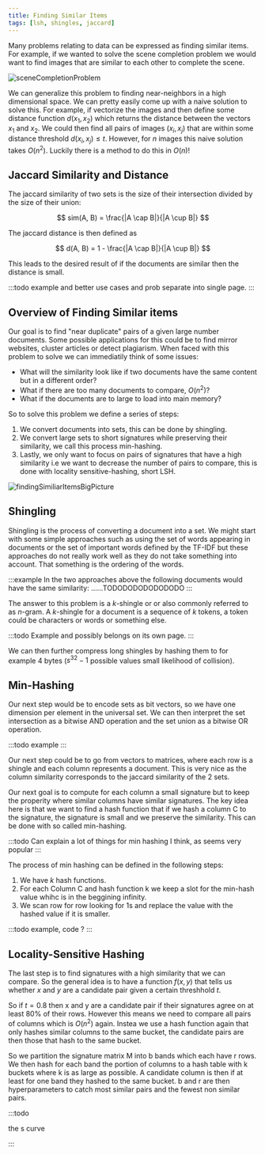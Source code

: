 ```yaml
---
title: Finding Similar Items
tags: [lsh, shingles, jaccard]
---
```




<!--- WARNING: THIS FILE WAS AUTOGENERATED! DO NOT EDIT! Instead, edit the notebook w/the location & name as this file.-->

Many problems relating to data can be expressed as finding similar items. For example, if we wanted to solve the scene completion problem we would want to find images that are similar to each other to complete the scene.

![sceneCompletionProblem](/img/programming/sceneCompletionProblem.png)

We can generalize this problem to finding near-neighbors in a high dimensional space. We can pretty easily come up with a naive solution to solve this. For example, if vectorize the images and then define some distance function $d(x_1,x_2)$ which returns the distance between the vectors $x_1$ and $x_2$. We could then find all pairs of images $(x_i, x_j)$ that are within some distance threshold $d(x_i, x_j) \leq t$. However, for $n$ images this naive solution takes $O(n^2)$. Luckily there is a method to do this in $O(n)$!

## Jaccard Similarity and Distance

The jaccard similarity of two sets is the size of their intersection divided by the size of their union:

$$
sim(A, B) = \frac{|A \cap B|}{|A \cup B|}
$$

The jaccard distance is then defined as

$$
d(A, B) = 1 - \frac{|A \cap B|}{|A \cup B|}
$$

This leads to the desired result of if the documents are similar then the distance is small.

:::todo
example and better use cases and prob separate into single page.
:::

## Overview of Finding Similar items

Our goal is to find "near duplicate" pairs of a given large number documents. Some possible applications for this could be to find mirror websites, cluster articles or detect plagiarism. When faced with this problem to solve we can immediatily think of some issues:

- What will the similarity look like if two documents have the same content but in a different order?
- What if there are too many documents to compare, $O(n^2)$?
- What if the documents are to large to load into main memory?

So to solve this problem we define a series of steps:

1. We convert documents into sets, this can be done by shingling.
2. We convert large sets to short signatures while preserving their similarity, we call this process min-hashing.
3. Lastly, we only want to focus on pairs of signatures that have a high similarity i.e we want to decrease the number of pairs to compare, this is done with locality sensitive-hashing, short LSH.

![findingSimiliarItemsBigPicture](/img/programming/findingSimiliarItemsBigPicture.png)

## Shingling

Shingling is the process of converting a document into a set. We might start with some simple approaches such as using the set of words appearing in documents or the set of important words defined by the TF-IDF but these approaches do not really work well as they do not take something into account. That something is the ordering of the words. 

:::example
In the two approaches above the following documents would have the same similarity:
......TODODODODODODODO
:::

The answer to this problem is a $k$-shingle or or also commonly referred to as $n$-gram. A $k$-shingle for a document is a sequence of $k$ tokens, a token could be characters or words or something else.

:::todo
Example and possibly belongs on its own page.
:::

We can then further compress long shingles by hashing them to for example 4 bytes ($s^32-1$ possible values small likelihood of collision).

## Min-Hashing

Our next step would be to encode sets as bit vectors, so we have one dimension per element in the universal set. We can then interpret the set intersection as a bitwise AND operation and the set union as a bitwise OR operation.

:::todo
example
:::

Our next step could be to go from vectors to matrices, where each row is a shingle and each column represents a document. This is very nice as the column similarity corresponds to the jaccard similarity of the 2 sets.

Our next goal is to compute for each column a small signature but to keep the properity where similar columns have similar signatures. The key idea here is that we want to find a hash function that if we hash a column C to the signature, the signature is small and we preserve the similarity. This can be done with so called min-hashing. 

:::todo
Can explain a lot of things for min hashing I think, as seems very popular
:::

The process of min hashing can be defined in the following steps:

1. We have $k$ hash functions.
2. For each Column C and hash function k we keep a slot for the min-hash value whihc is in the beggining infinity.
3. We scan row for row looking for 1s and replace the value with the hashed value if it is smaller.

:::todo
example, code ?
:::

## Locality-Sensitive Hashing

The last step is to find signatures with a high similarity that we can compare. So the general idea is to have a function $f(x,y)$ that tells us whether $x$ and $y$ are a candidate pair given a certain threshhold $t$.

So if $t=0.8$ then x and y are a candidate pair if their signatures agree on at least 80% of their rows. However this means we need to compare all pairs of columns which is $O(n^2)$ again. Instea we use a hash function again that only hashes similar columns to the same bucket, the candidate pairs are then those that hash to the same bucket. 

So we partition the signature matrix M into b bands which each have r rows. We then hash for each band the portion of columns to a hash table with k buckets where k is as large as possible. A candidate column is then if at least for one band they hashed to the same bucket. b and r are then hyperparameters to catch most similar pairs and the fewest non similar pairs.

:::todo 

the s curve

:::



